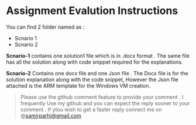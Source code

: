 # Assignment Evalution Instructions


You can find 2 folder named as :

* Scnario 1 
* Scnario 2

**Scnario-1** contains one solution1 file which is in .docx format . The same file has all the solution along with code snippet required for the explanations.

**Scnario-2** Contains one docx file and one Json file . The Docx file is for the solution explanation along with the code snippet, However the Json file attached is the ARM template for the Windows VM creation.

> Please use the github comment feature to provide your comment .
> I frequently Use my github and you can expect the reply sooner to your comment . If ytou wish to get a faster reply connect me on @samirparhi@gmail.com
